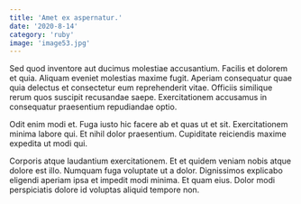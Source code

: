 ```yaml
---
title: 'Amet ex aspernatur.'
date: '2020-8-14'
category: 'ruby'
image: 'image53.jpg'
---
```


Sed quod inventore aut ducimus molestiae accusantium. Facilis et dolorem et quia. Aliquam eveniet molestias maxime fugit. Aperiam consequatur quae quia delectus et consectetur eum reprehenderit vitae. Officiis similique rerum quos suscipit recusandae saepe. Exercitationem accusamus in consequatur praesentium repudiandae optio.
 Odit enim modi et. Fuga iusto hic facere ab et quas ut et sit. Exercitationem minima labore qui. Et nihil dolor praesentium. Cupiditate reiciendis maxime expedita ut modi qui.
 Corporis atque laudantium exercitationem. Et et quidem veniam nobis atque dolore est illo. Numquam fuga voluptate ut a dolor. Dignissimos explicabo eligendi aperiam ipsa et impedit modi minima. Et quam eius. Dolor modi perspiciatis dolore id voluptas aliquid tempore non.
